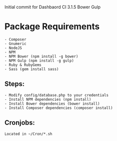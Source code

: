 Initial commit for Dashbaord
CI 3.1.5
Bower
Gulp

# Package Requirements

    - Composer
    - Gnumeric
    - NodeJS
    - NPM
    - NPM Bower (npm install -g bower)
    - NPM Gulp (npm install -g gulp)
    - Ruby & RubyGems
    - Sass (gem install sass)

## Steps:

    - Modify config/database.php to your credentials
    - Install NPM dependencies (npm install)
    - Install Bower dependencies (bower install)
    - Install Composer dependencies (composer install)

## Cronjobs:

    Located in ~/Cron/*.sh
